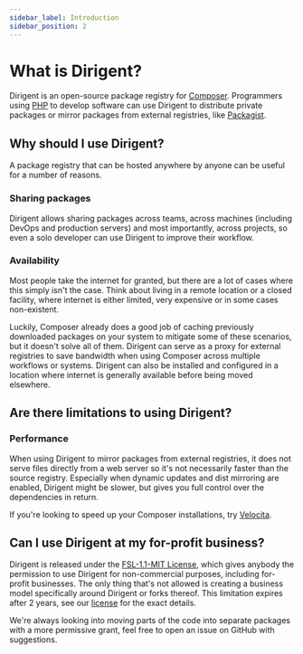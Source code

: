 ```yaml
---
sidebar_label: Introduction
sidebar_position: 2
---
```


# What is Dirigent?

Dirigent is an open-source package registry for [Composer][composer]. Programmers using [PHP][php] to develop software
can use Dirigent to distribute private packages or mirror packages from external registries, like [Packagist][packagist].

## Why should I use Dirigent?

A package registry that can be hosted anywhere by anyone can be useful for a number of reasons.

### Sharing packages

Dirigent allows sharing packages across teams, across machines (including DevOps and production servers) and most
importantly, across projects, so even a solo developer can use Dirigent to improve their workflow.

### Availability

Most people take the internet for granted, but there are a lot of cases where this simply isn't the case. Think about
living in a remote location or a closed facility, where internet is either limited, very expensive or in some cases
non-existent.

Luckily, Composer already does a good job of caching previously downloaded packages on your system to mitigate some
of these scenarios, but it doesn't solve all of them. Dirigent can serve as a proxy for external registries to save
bandwidth when using Composer across multiple workflows or systems. Dirigent can also be installed and configured in
a location where internet is generally available before being moved elsewhere.

## Are there limitations to using Dirigent?

### Performance

When using Dirigent to mirror packages from external registries, it does not serve files directly from a web server so
it's not necessarily faster than the source registry. Especially when dynamic updates and dist mirroring are enabled,
Dirigent might be slower, but gives you full control over the dependencies in return.

If you're looking to speed up your Composer installations, try [Velocita][velocita].

## Can I use Dirigent at my for-profit business?

Dirigent is released under the [FSL-1.1-MIT License][github-license], which gives anybody the permission to use
Dirigent for non-commercial purposes, including for-profit businesses. The only thing that's not allowed is creating
a business model specifically around Dirigent or forks thereof. This limitation expires after 2 years, see our
[license][github-license] for the exact details.

We're always looking into moving parts of the code into separate packages with a more permissive grant, feel free
to open an issue on GitHub with suggestions.

[composer]: https://getcomposer.org
[github-license]: https://github.com/codedmonkey/dirigent/blob/main/license.md
[packagist]: https://packagist.org
[php]: https://www.php.net
[velocita]: https://github.com/gmta/velocita-proxy
